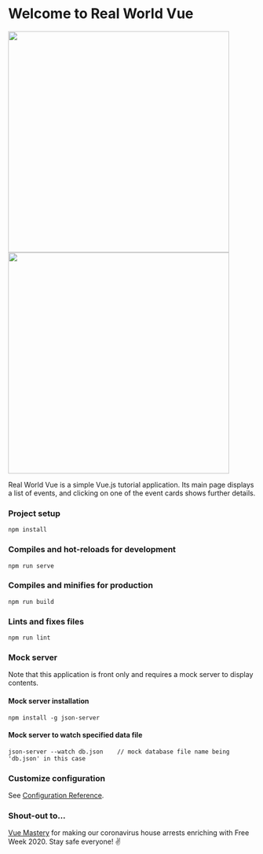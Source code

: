 # Welcome to Real World Vue

<div>
<img width="450" src="https://user-images.githubusercontent.com/56017715/79647661-439ece00-81eb-11ea-8a3d-dec3af6fad12.png">
<img width="450" src="https://user-images.githubusercontent.com/56017715/79648043-616c3300-81eb-11ea-8f09-7a7218de24e9.png">
</div>

Real World Vue is a simple Vue.js tutorial application. Its main page displays a list of events, and clicking on one of the event cards shows further details.

### Project setup
```
npm install
```

### Compiles and hot-reloads for development
```
npm run serve
```

### Compiles and minifies for production
```
npm run build
```

### Lints and fixes files
```
npm run lint
```

### Mock server
Note that this application is front only and requires a mock server to display contents.  

#### Mock server installation
```
npm install -g json-server
```

#### Mock server to watch specified data file
```
json-server --watch db.json    // mock database file name being 'db.json' in this case 
```

### Customize configuration
See [Configuration Reference](https://cli.vuejs.org/config/).  

### Shout-out to...
[Vue Mastery](https://www.vuemastery.com/) for making our coronavirus house arrests enriching with Free Week 2020. Stay safe everyone! ✌️
